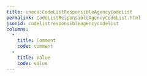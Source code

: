 ```yaml
---
title: unece:CodeListResponsibleAgencyCodeList
permalink: CodeListResponsibleAgencyCodeList.html
jsonid: codelistresponsibleagencycodelist
columns:
  - 
    title: Comment
    code: comment
  - 
    title: Value
    code: value
---
```

